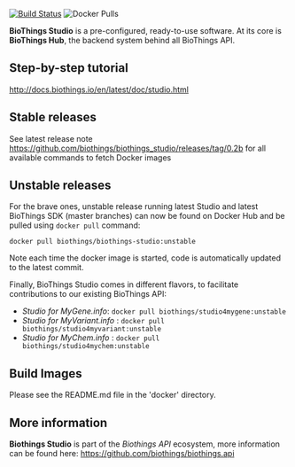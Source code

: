 [![Build Status](https://travis-ci.org/biothings/biothings_studio.svg?branch=master)](https://travis-ci.org/biothings/biothings_studio) ![Docker Pulls](https://img.shields.io/docker/pulls/biothings/biothings-studio)

**BioThings Studio** is a pre-configured, ready-to-use software. At its core is **BioThings Hub**, the backend system behind all BioThings API.


## Step-by-step tutorial
http://docs.biothings.io/en/latest/doc/studio.html

## Stable releases
See latest release note https://github.com/biothings/biothings_studio/releases/tag/0.2b for all available commands to fetch Docker images

## Unstable releases

For the brave ones, unstable release running latest Studio and latest BioThings SDK (master branches) can now be found on Docker Hub and be pulled using `docker pull` command:

```
docker pull biothings/biothings-studio:unstable
```

Note each time the docker image is started, code is automatically updated to the latest commit.

Finally, BioThings Studio comes in different flavors, to facilitate contributions to our existing BioThings API:

- *Studio for MyGene.info*: `docker pull biothings/studio4mygene:unstable`
- *Studio for MyVariant.info* : `docker pull biothings/studio4myvariant:unstable`
- *Studio for MyChem.info* : `docker pull biothings/studio4mychem:unstable`


## Build Images

Please see the README.md file in the 'docker' directory.

## More information

**Biothings Studio** is part of the *Biothings API* ecosystem, more information can be found here: https://github.com/biothings/biothings.api

